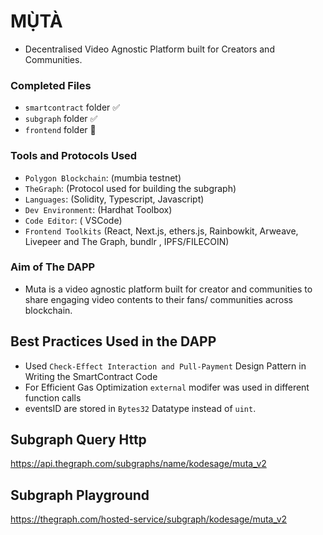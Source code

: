 # MỤ̀TÀ

- Decentralised Video Agnostic Platform built for Creators and Communities. 

### Completed Files
- `smartcontract` folder ✅
- `subgraph` folder ✅
- `frontend` folder  🚧

### Tools and Protocols Used
- `Polygon Blockchain`: (mumbia testnet)
- `TheGraph`: (Protocol used for building the subgraph)
- `Languages`: (Solidity, Typescript, Javascript)
- `Dev Environment`: (Hardhat Toolbox)
- `Code Editor`: ( VSCode)
- `Frontend Toolkits` (React, Next.js, ethers.js, Rainbowkit, Arweave, Livepeer and The Graph, bundlr , IPFS/FILECOIN)


### Aim of The DAPP
 - Muta is a video agnostic platform built for creator and communities to share engaging video contents to their fans/ communities across blockchain.
 
## Best Practices Used in the DAPP

- Used `Check-Effect Interaction and Pull-Payment` Design Pattern in Writing the SmartContract Code
- For Efficient Gas Optimization `external` modifer was used in different function calls
- eventsID are stored in `Bytes32` Datatype instead of `uint`.


## Subgraph Query Http
https://api.thegraph.com/subgraphs/name/kodesage/muta_v2

## Subgraph Playground 

https://thegraph.com/hosted-service/subgraph/kodesage/muta_v2
